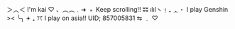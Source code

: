 ＞︿＜ I'm kai ♡
、︵︵﹒➜ ﹢ Keep scrolling!! 
ʬʬ ılılヽ﹗₊ ᆺ・ I play Genshin ><
╰╮  𖥔 ₊ ꔫ I play on asia!!
UID; 857005831 ⇆ ﹒ ♡ 
